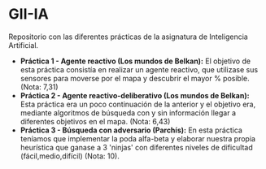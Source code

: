 # GII-IA

Repositorio con las diferentes prácticas de la asignatura de Inteligencia Artificial. 

* **Práctica 1 - Agente reactivo (Los mundos de Belkan):** El objetivo de esta práctica consistía en realizar un agente reactivo, que utilizase sus sensores para moverse por el mapa y descubrir el mayor % posible. (Nota: 7,31)
* **Práctica 2 - Agente reactivo-deliberativo (Los mundos de Belkan):** Esta práctica era un poco continuación de la anterior y el objetivo era, mediante algoritmos de búsqueda con y sin información llegar a diferentes objetivos en el mapa. (Nota: 6,43)
* **Práctica 3 - Búsqueda con adversario (Parchís):** En esta práctica teníamos que implementar la poda alfa-beta y elaborar nuestra propia heurística que ganase a 3 'ninjas' con diferentes niveles de dificultad (fácil,medio,difícil) (Nota: 10).
